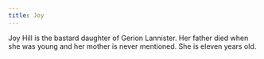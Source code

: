 ```yaml
---
title: Joy
---
```


Joy Hill is the bastard daughter of Gerion Lannister. Her father died when she was young and her mother is never mentioned. She is eleven years old.


